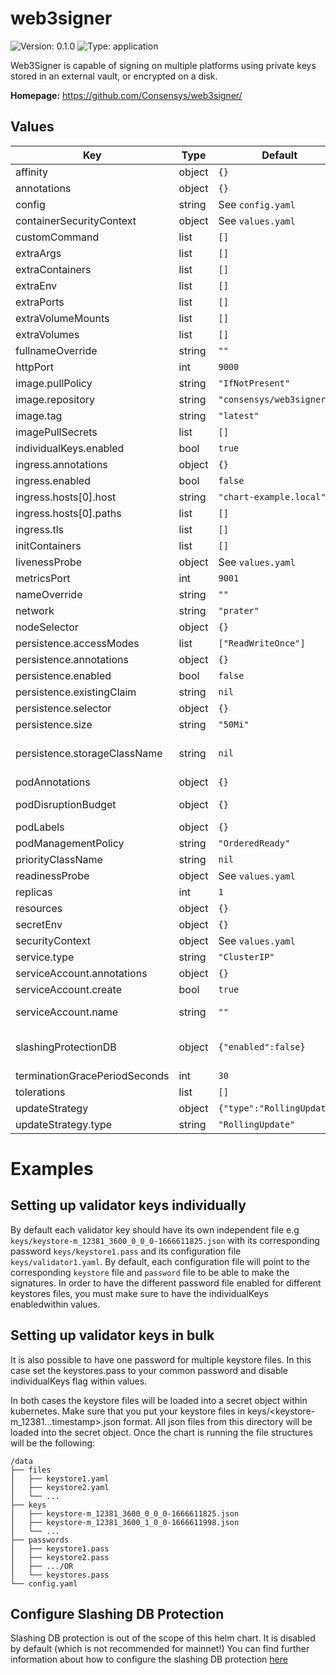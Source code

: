 
# web3signer

![Version: 0.1.0](https://img.shields.io/badge/Version-0.1.0-informational?style=flat-square) ![Type: application](https://img.shields.io/badge/Type-application-informational?style=flat-square)

Web3Signer is capable of signing on multiple platforms using private keys stored in an external vault, or encrypted on a disk.

**Homepage:** <https://github.com/Consensys/web3signer/>

## Values

| Key | Type | Default | Description |
|-----|------|---------|-------------|
| affinity | object | `{}` | Affinity configuration for pods |
| annotations | object | `{}` | Annotations for the StatefulSet |
| config | string | See `config.yaml` | Config file |
| containerSecurityContext | object | See `values.yaml` | The security context for containers |
| customCommand | list | `[]` | Command replacement for the web3signer container |
| extraArgs | list | `[]` | Extra args for the web3signer container |
| extraContainers | list | `[]` | Additional containers |
| extraEnv | list | `[]` | Additional env variables |
| extraPorts | list | `[]` | Additional ports. Useful when using extraContainers |
| extraVolumeMounts | list | `[]` | Additional volume mounts |
| extraVolumes | list | `[]` | Additional volumes |
| fullnameOverride | string | `""` | Overrides the chart's computed fullname |
| httpPort | int | `9000` |  |
| image.pullPolicy | string | `"IfNotPresent"` | web3signer container pull policy |
| image.repository | string | `"consensys/web3signer"` | web3signer container image repository |
| image.tag | string | `"latest"` | web3signer container image tag |
| imagePullSecrets | list | `[]` | Image pull secrets for Docker images |
| individualKeys.enabled | bool | `true` |  |
| ingress.annotations | object | `{}` | Annotations for Ingress |
| ingress.enabled | bool | `false` | Ingress resource for the HTTP API |
| ingress.hosts[0].host | string | `"chart-example.local"` |  |
| ingress.hosts[0].paths | list | `[]` |  |
| ingress.tls | list | `[]` | Ingress TLS |
| initContainers | list | `[]` | Additional init containers |
| livenessProbe | object | See `values.yaml` | Liveness probe |
| metricsPort | int | `9001` |  |
| nameOverride | string | `""` | Overrides the chart's name |
| network | string | `"prater"` | Set a network name such as mainnet, goerli, sepolia |
| nodeSelector | object | `{}` | Node selector for pods |
| persistence.accessModes | list | `["ReadWriteOnce"]` | Access mode for the volume claim template |
| persistence.annotations | object | `{}` | Annotations for volume claim template |
| persistence.enabled | bool | `false` | Uses an EmptyDir when not enabled |
| persistence.existingClaim | string | `nil` | Use an existing PVC when persistence.enabled |
| persistence.selector | object | `{}` | Selector for volume claim template |
| persistence.size | string | `"50Mi"` | Requested size for volume claim template |
| persistence.storageClassName | string | `nil` | Use a specific storage class E.g 'local-path' for local storage to achieve best performance Read more (https://github.com/rancher/local-path-provisioner) |
| podAnnotations | object | `{}` | Pod annotations |
| podDisruptionBudget | object | `{}` | Define the PodDisruptionBudget spec If not set then a PodDisruptionBudget will not be created |
| podLabels | object | `{}` | Pod labels |
| podManagementPolicy | string | `"OrderedReady"` | Pod management policy |
| priorityClassName | string | `nil` | Pod priority class |
| readinessProbe | object | See `values.yaml` | Readiness probe |
| replicas | int | `1` | Number of replicas |
| resources | object | `{}` | Resource requests and limits |
| secretEnv | object | `{}` | Additional env variables injected via a created secret |
| securityContext | object | See `values.yaml` | The security context for pods |
| service.type | string | `"ClusterIP"` | Service type |
| serviceAccount.annotations | object | `{}` | Annotations to add to the service account |
| serviceAccount.create | bool | `true` | Specifies whether a service account should be created |
| serviceAccount.name | string | `""` | The name of the service account to use. If not set and create is true, a name is generated using the fullname template |
| slashingProtectionDB | object | `{"enabled":false}` | Enable slashing protection See https://docs.web3signer.consensys.net/en/latest/HowTo/Configure-Slashing-Protection/ for configuration of slashing DB |
| terminationGracePeriodSeconds | int | `30` | How long to wait until the pod is forcefully terminated |
| tolerations | list | `[]` | Tolerations for pods |
| updateStrategy | object | `{"type":"RollingUpdate"}` | Update stategy for the Statefulset |
| updateStrategy.type | string | `"RollingUpdate"` | Update stategy type |

# Examples

## Setting up validator keys individually

By default each validator key should have its own independent file e.g `keys/keystore-m_12381_3600_0_0_0-1666611825.json` with its corresponding password `keys/keystore1.pass` and its configuration file `keys/validator1.yaml`.
By default, each configuration file will point to the corresponding `keystore` file and `password` file to be able to make the signatures. In order to have the different password file enabled for different keystores files, you must make sure to have the individualKeys enabledwithin values.

## Setting up validator keys in bulk
It is also possible to have one password for multiple keystore files. In this case set the keystores.pass to your common password and disable individualKeys flag within values.

In both cases the keystore files will be loaded into a secret object within kubernetes. Make sure that you put your keystore files in keys/<keystore-m_12381...timestamp>.json format. All json files from this directory will be loaded into the secret object. Once the chart is running the file structures will be the following:
```
/data
├── files
│   ├── keystore1.yaml
│   ├── keystore2.yaml
│   └── ...
├── keys
│   ├── keystore-m_12381_3600_0_0_0-1666611825.json
│   ├── keystore-m_12381_3600_1_0_0-1666611998.json
│   └── ...
├── passwords
│   ├── keystore1.pass
│   ├── keystore2.pass
│   ├── .../OR
│   └── keystores.pass
└── config.yaml
```

## Configure Slashing DB Protection
Slashing DB protection is out of the scope of this helm chart. It is disabled by default (which is not recommended for mainnet!)
You can find further information about how to configure the slashing DB protection [here](https://docs.web3signer.consensys.net/en/latest/HowTo/Configure-Slashing-Protection/)